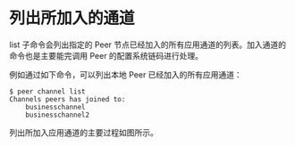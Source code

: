 # 列出所加入的通道

list 子命令会列出指定的 Peer 节点已经加入的所有应用通道的列表。加入通道的命令也是主要能完调用 Peer 的配置系统链码进行处理。

例如通过如下命令，可以列出本地 Peer 已经加入的所有应用通道：

```
$ peer channel list
Channels peers has joined to:
    businesschannel
    businesschannel2
```

列出所加入应用通道的主要过程如图所示。

![]()
